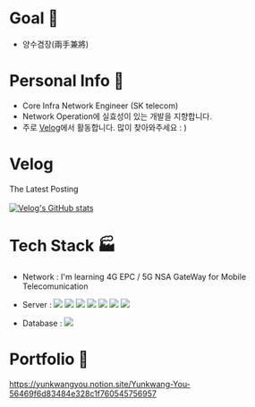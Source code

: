 # Goal 🔔
- 양수겸장(兩手兼將)

# Personal Info 💁
- Core Infra Network Engineer (SK telecom)
- Network Operation에 실효성이 있는 개발을 지향합니다.
- 주로  <a href = 'https://velog.io/@1996yyk'>Velog</a>에서 활동합니다. 많이 찾아와주세요 : )

  
# Velog
The Latest Posting<br><br>
[![Velog's GitHub stats](https://velog-readme-stats.vercel.app/api?name=1996yyk)](https://velog.io/@1996yyk)
<br>


# Tech Stack 🏭
- Network : I'm learning 4G EPC / 5G NSA GateWay for Mobile Telecomunication
- Server :
<span><img src="https://img.shields.io/badge/Python API-3776AB?style=flat&logo=python&logoColor=white"/></span>
<span><img src="https://img.shields.io/badge/Flask API-000000?style=flat&logo=Flask&logoColor=white"/></span>
<span><img src="https://img.shields.io/badge/Shell-181717?style=flat&logo=linux&logoColor=white"/></span>
<span><img src="https://img.shields.io/badge/Linux-FCC624?style=flat&logo=linux&logoColor=white"/></span>
<span><img src="https://img.shields.io/badge/k8s-0000ff?style=flat&logo=Kubernetes&logoColor=white"/></span>
<span><img src="https://img.shields.io/badge/OpenShift-ff0000?style=flat&logo=redhat&logoColor=white"/></span>
<span><img src="https://img.shields.io/badge/AWS-181717?style=flat&logo=aws&logoColor=white"/></span>


- Database : 
<span><img src="https://img.shields.io/badge/MySQL-4479A1?style=flat&logo=mysql&logoColor=white"/></span>

# Portfolio 📗
<a href = "https://yunkwangyou.notion.site/Yunkwang-You-56469f6d83484e328c1f760545756957">https://yunkwangyou.notion.site/Yunkwang-You-56469f6d83484e328c1f760545756957</a>
